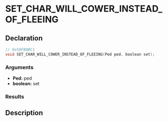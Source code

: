 # SET_CHAR_WILL_COWER_INSTEAD_OF_FLEEING

## Declaration
```cpp
// 0x58FB0BC1
void SET_CHAR_WILL_COWER_INSTEAD_OF_FLEEING(Ped ped, boolean set);
```

### Arguments
- **Ped:** ped
- **boolean:** set

### Results

## Description
